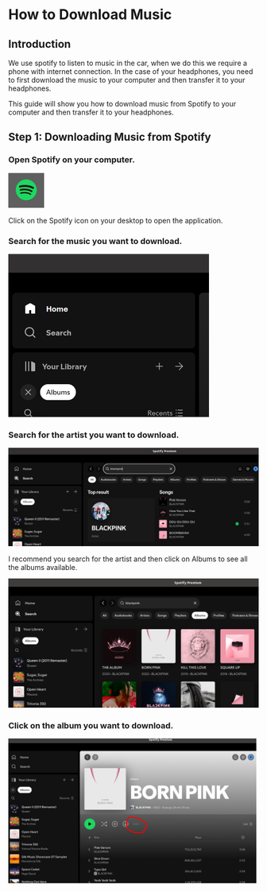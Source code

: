 # How to Download Music
## Introduction

We use spotify to listen to music in the car, when we do this we require a phone with internet connection. In the case of your headphones, you need to first download the music to your computer and then transfer it to your headphones.

This guide will show you how to download music from Spotify to your computer and then transfer it to your headphones.

## Step 1: Downloading Music from Spotify
### Open Spotify on your computer.

![Spotify](./images/spotify.png)

Click on the Spotify icon on your desktop to open the application.

### Search for the music you want to download.
![Spotify](./images/spotify_search.png)

### Search for the artist you want to download.
![Spotify](./images/spotify_artist_search.png)

I recommend you search for the artist and then click on Albums to see all the albums available.

![Spotify](./images/spotify_album_search.png)

### Click on the album you want to download.

![Spotify](./images/spotify_album.png)

